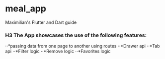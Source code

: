 # meal_app

Maximilian's Flutter and Dart guide

### H3 The App showcases the use of the following features:
  ⋅⋅*passing data from one page to another using routes
  ⋅⋅*Drawer api
  ⋅⋅*Tab api
  ⋅⋅*Filter logic
  ⋅⋅*Remove logic
  ⋅⋅*Favorites logic
